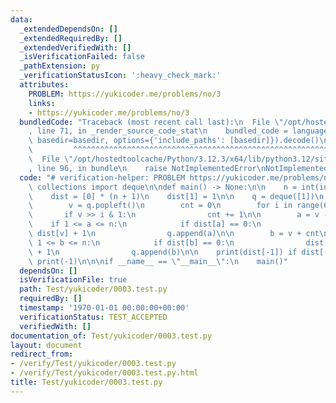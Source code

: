 ```yaml
---
data:
  _extendedDependsOn: []
  _extendedRequiredBy: []
  _extendedVerifiedWith: []
  _isVerificationFailed: false
  _pathExtension: py
  _verificationStatusIcon: ':heavy_check_mark:'
  attributes:
    PROBLEM: https://yukicoder.me/problems/no/3
    links:
    - https://yukicoder.me/problems/no/3
  bundledCode: "Traceback (most recent call last):\n  File \"/opt/hostedtoolcache/Python/3.12.3/x64/lib/python3.12/site-packages/onlinejudge_verify/documentation/build.py\"\
    , line 71, in _render_source_code_stat\n    bundled_code = language.bundle(stat.path,\
    \ basedir=basedir, options={'include_paths': [basedir]}).decode()\n          \
    \         ^^^^^^^^^^^^^^^^^^^^^^^^^^^^^^^^^^^^^^^^^^^^^^^^^^^^^^^^^^^^^^^^^^^^^^^^^^^^^^^^^\n\
    \  File \"/opt/hostedtoolcache/Python/3.12.3/x64/lib/python3.12/site-packages/onlinejudge_verify/languages/python.py\"\
    , line 96, in bundle\n    raise NotImplementedError\nNotImplementedError\n"
  code: "# verification-helper: PROBLEM https://yukicoder.me/problems/no/3\n\nfrom\
    \ collections import deque\n\ndef main() -> None:\n\n    n = int(input())\n\n\
    \    dist = [0] * (n + 1)\n    dist[1] = 1\n\n    q = deque([1])\n    while q:\n\
    \        v = q.popleft()\n        cnt = 0\n        for i in range(60):\n     \
    \       if v >> i & 1:\n                cnt += 1\n\n        a = v - cnt\n    \
    \    if 1 <= a <= n:\n            if dist[a] == 0:\n                dist[a] =\
    \ dist[v] + 1\n                q.append(a)\n\n        b = v + cnt\n        if\
    \ 1 <= b <= n:\n            if dist[b] == 0:\n                dist[b] = dist[v]\
    \ + 1\n                q.append(b)\n\n    print(dist[-1]) if dist[-1] != 0 else\
    \ print(-1)\n\n\nif __name__ == \"__main__\":\n    main()"
  dependsOn: []
  isVerificationFile: true
  path: Test/yukicoder/0003.test.py
  requiredBy: []
  timestamp: '1970-01-01 00:00:00+00:00'
  verificationStatus: TEST_ACCEPTED
  verifiedWith: []
documentation_of: Test/yukicoder/0003.test.py
layout: document
redirect_from:
- /verify/Test/yukicoder/0003.test.py
- /verify/Test/yukicoder/0003.test.py.html
title: Test/yukicoder/0003.test.py
---
```

